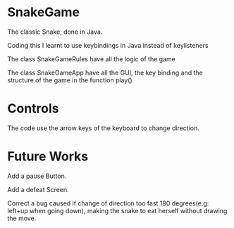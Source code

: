 # SnakeGame
The classic Snake, done in Java.

Coding this I learnt to use keybindings in Java instead of keylisteners

The class SnakeGameRules have all the logic of the game

The class SnakeGameApp have all the GUI, the key binding and the structure of the game in the function play().

# Controls
The code use the arrow keys of the keyboard to change direction.

# Future Works
Add a pause Button.

Add a defeat Screen.

Correct a bug caused if change of direction too fast 180 degrees(e.g: left+up when going down), making the snake to eat herself without drawing the move.
